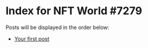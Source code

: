 # Index for NFT World #7279
Posts will be displayed in the order below:

- [Your first post](./001-first.md)

